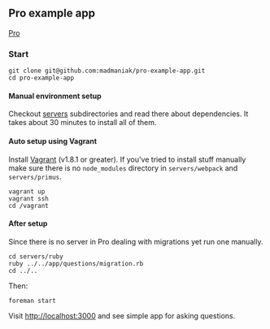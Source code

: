 ## Pro example app

[Pro](http://madmaniak.github.io/pro)

### Start

```
git clone git@github.com:madmaniak/pro-example-app.git
cd pro-example-app
```

#### Manual environment setup

Checkout [servers](https://github.com/madmaniak/pro-example-app/tree/master/servers) subdirectories
and read there about dependencies. It takes about 30 minutes to install all of them.

#### Auto setup using Vagrant

Install [Vagrant](https://www.vagrantup.com/downloads.html) (v1.8.1 or greater). If you've tried to install stuff manually make sure there is no ```node_modules``` directory in ```servers/webpack``` and ```servers/primus```.

```
vagrant up
vagrant ssh
cd /vagrant
```

#### After setup

Since there is no server in Pro dealing with migrations yet run one manually.

```
cd servers/ruby
ruby ../../app/questions/migration.rb
cd ../..
```

Then:

```
foreman start
```

Visit [http://localhost:3000](http://localhost:3000) and see simple app for asking questions.
